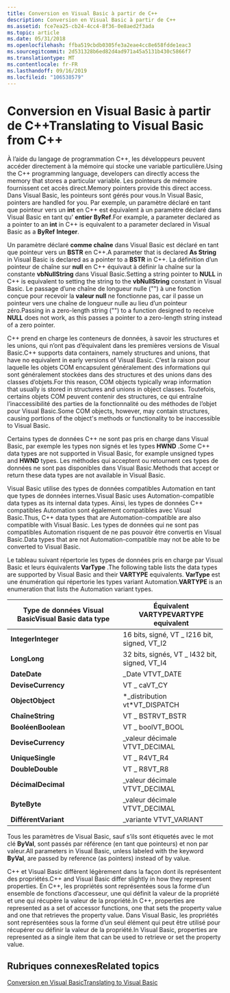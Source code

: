 ```yaml
---
title: Conversion en Visual Basic à partir de C++
description: Conversion en Visual Basic à partir de C++
ms.assetid: fce7ea25-cb24-4cc4-8f36-0e8aed2f3ada
ms.topic: article
ms.date: 05/31/2018
ms.openlocfilehash: ffba519cbdb0305fe3a2eae4cc8e658fdde1eac3
ms.sourcegitcommit: 2d531328b6ed82d4ad971a45a5131b430c5866f7
ms.translationtype: MT
ms.contentlocale: fr-FR
ms.lasthandoff: 09/16/2019
ms.locfileid: "106538579"
---
```

# <a name="translating-to-visual-basic-from-c"></a><span data-ttu-id="1d6cd-103">Conversion en Visual Basic à partir de C++</span><span class="sxs-lookup"><span data-stu-id="1d6cd-103">Translating to Visual Basic from C++</span></span>

<span data-ttu-id="1d6cd-104">À l’aide du langage de programmation C++, les développeurs peuvent accéder directement à la mémoire qui stocke une variable particulière.</span><span class="sxs-lookup"><span data-stu-id="1d6cd-104">Using the C++ programming language, developers can directly access the memory that stores a particular variable.</span></span> <span data-ttu-id="1d6cd-105">Les pointeurs de mémoire fournissent cet accès direct.</span><span class="sxs-lookup"><span data-stu-id="1d6cd-105">Memory pointers provide this direct access.</span></span> <span data-ttu-id="1d6cd-106">Dans Visual Basic, les pointeurs sont gérés pour vous.</span><span class="sxs-lookup"><span data-stu-id="1d6cd-106">In Visual Basic, pointers are handled for you.</span></span> <span data-ttu-id="1d6cd-107">Par exemple, un paramètre déclaré en tant que pointeur vers un **int** en C++ est équivalent à un paramètre déclaré dans Visual Basic en tant qu' **entier** **ByRef**.</span><span class="sxs-lookup"><span data-stu-id="1d6cd-107">For example, a parameter declared as a pointer to an **int** in C++ is equivalent to a parameter declared in Visual Basic as a **ByRef** **Integer**.</span></span>

<span data-ttu-id="1d6cd-108">Un paramètre déclaré **comme chaîne** dans Visual Basic est déclaré en tant que pointeur vers un **BSTR** en C++.</span><span class="sxs-lookup"><span data-stu-id="1d6cd-108">A parameter that is declared **As String** in Visual Basic is declared as a pointer to a **BSTR** in C++.</span></span> <span data-ttu-id="1d6cd-109">La définition d’un pointeur de chaîne sur **null** en C++ équivaut à définir la chaîne sur la constante **vbNullString** dans Visual Basic.</span><span class="sxs-lookup"><span data-stu-id="1d6cd-109">Setting a string pointer to **NULL** in C++ is equivalent to setting the string to the **vbNullString** constant in Visual Basic.</span></span> <span data-ttu-id="1d6cd-110">Le passage d’une chaîne de longueur nulle ("") à une fonction conçue pour recevoir la **valeur null** ne fonctionne pas, car il passe un pointeur vers une chaîne de longueur nulle au lieu d’un pointeur zéro.</span><span class="sxs-lookup"><span data-stu-id="1d6cd-110">Passing in a zero-length string ("") to a function designed to receive **NULL** does not work, as this passes a pointer to a zero-length string instead of a zero pointer.</span></span>

<span data-ttu-id="1d6cd-111">C++ prend en charge les conteneurs de données, à savoir les structures et les unions, qui n’ont pas d’équivalent dans les premières versions de Visual Basic.</span><span class="sxs-lookup"><span data-stu-id="1d6cd-111">C++ supports data containers, namely structures and unions, that have no equivalent in early versions of Visual Basic.</span></span> <span data-ttu-id="1d6cd-112">C’est la raison pour laquelle les objets COM encapsulent généralement des informations qui sont généralement stockées dans des structures et des unions dans des classes d’objets.</span><span class="sxs-lookup"><span data-stu-id="1d6cd-112">For this reason, COM objects typically wrap information that usually is stored in structures and unions in object classes.</span></span> <span data-ttu-id="1d6cd-113">Toutefois, certains objets COM peuvent contenir des structures, ce qui entraîne l’inaccessibilité des parties de la fonctionnalité ou des méthodes de l’objet pour Visual Basic.</span><span class="sxs-lookup"><span data-stu-id="1d6cd-113">Some COM objects, however, may contain structures, causing portions of the object's methods or functionality to be inaccessible to Visual Basic.</span></span>

<span data-ttu-id="1d6cd-114">Certains types de données C++ ne sont pas pris en charge dans Visual Basic, par exemple les types non signés et les types **HWND** .</span><span class="sxs-lookup"><span data-stu-id="1d6cd-114">Some C++ data types are not supported in Visual Basic, for example unsigned types and **HWND** types.</span></span> <span data-ttu-id="1d6cd-115">Les méthodes qui acceptent ou retournent ces types de données ne sont pas disponibles dans Visual Basic.</span><span class="sxs-lookup"><span data-stu-id="1d6cd-115">Methods that accept or return these data types are not available in Visual Basic.</span></span>

<span data-ttu-id="1d6cd-116">Visual Basic utilise des types de données compatibles Automation en tant que types de données internes.</span><span class="sxs-lookup"><span data-stu-id="1d6cd-116">Visual Basic uses Automation-compatible data types as its internal data types.</span></span> <span data-ttu-id="1d6cd-117">Ainsi, les types de données C++ compatibles Automation sont également compatibles avec Visual Basic.</span><span class="sxs-lookup"><span data-stu-id="1d6cd-117">Thus, C++ data types that are Automation-compatible are also compatible with Visual Basic.</span></span> <span data-ttu-id="1d6cd-118">Les types de données qui ne sont pas compatibles Automation risquent de ne pas pouvoir être convertis en Visual Basic.</span><span class="sxs-lookup"><span data-stu-id="1d6cd-118">Data types that are not Automation-compatible may not be able to be converted to Visual Basic.</span></span>

<span data-ttu-id="1d6cd-119">Le tableau suivant répertorie les types de données pris en charge par Visual Basic et leurs équivalents **VarType** .</span><span class="sxs-lookup"><span data-stu-id="1d6cd-119">The following table lists the data types are supported by Visual Basic and their **VARTYPE** equivalents.</span></span> <span data-ttu-id="1d6cd-120">**VarType** est une énumération qui répertorie les types variant Automation.</span><span class="sxs-lookup"><span data-stu-id="1d6cd-120">**VARTYPE** is an enumeration that lists the Automation variant types.</span></span>



| <span data-ttu-id="1d6cd-121">Type de données Visual Basic</span><span class="sxs-lookup"><span data-stu-id="1d6cd-121">Visual Basic data type</span></span>  | <span data-ttu-id="1d6cd-122">Équivalent VARTYPE</span><span class="sxs-lookup"><span data-stu-id="1d6cd-122">VARTYPE equivalent</span></span>                |
|-------------------------|-----------------------------------|
| <span data-ttu-id="1d6cd-123">**Integer**</span><span class="sxs-lookup"><span data-stu-id="1d6cd-123">**Integer**</span></span><br/>  | <span data-ttu-id="1d6cd-124">16 bits, signé, VT \_ I2</span><span class="sxs-lookup"><span data-stu-id="1d6cd-124">16 bit, signed, VT\_I2</span></span><br/> |
| <span data-ttu-id="1d6cd-125">**Long**</span><span class="sxs-lookup"><span data-stu-id="1d6cd-125">**Long**</span></span><br/>     | <span data-ttu-id="1d6cd-126">32 bits, signés, VT \_ I4</span><span class="sxs-lookup"><span data-stu-id="1d6cd-126">32 bit, signed, VT\_I4</span></span><br/> |
| <span data-ttu-id="1d6cd-127">**Date**</span><span class="sxs-lookup"><span data-stu-id="1d6cd-127">**Date**</span></span><br/>     | <span data-ttu-id="1d6cd-128">\_Date VT</span><span class="sxs-lookup"><span data-stu-id="1d6cd-128">VT\_DATE</span></span><br/>               |
| <span data-ttu-id="1d6cd-129">**Devise**</span><span class="sxs-lookup"><span data-stu-id="1d6cd-129">**Currency**</span></span><br/> | <span data-ttu-id="1d6cd-130">VT \_ ca</span><span class="sxs-lookup"><span data-stu-id="1d6cd-130">VT\_CY</span></span><br/>                 |
| <span data-ttu-id="1d6cd-131">**Object**</span><span class="sxs-lookup"><span data-stu-id="1d6cd-131">**Object**</span></span><br/>   | <span data-ttu-id="1d6cd-132">\*\_distribution vt</span><span class="sxs-lookup"><span data-stu-id="1d6cd-132">\*VT\_DISPATCH</span></span><br/>         |
| <span data-ttu-id="1d6cd-133">**Chaîne**</span><span class="sxs-lookup"><span data-stu-id="1d6cd-133">**String**</span></span><br/>   | <span data-ttu-id="1d6cd-134">VT \_ BSTR</span><span class="sxs-lookup"><span data-stu-id="1d6cd-134">VT\_BSTR</span></span><br/>               |
| <span data-ttu-id="1d6cd-135">**Booléen**</span><span class="sxs-lookup"><span data-stu-id="1d6cd-135">**Boolean**</span></span><br/>  | <span data-ttu-id="1d6cd-136">VT \_ bool</span><span class="sxs-lookup"><span data-stu-id="1d6cd-136">VT\_BOOL</span></span><br/>               |
| <span data-ttu-id="1d6cd-137">**Devise**</span><span class="sxs-lookup"><span data-stu-id="1d6cd-137">**Currency**</span></span><br/> | <span data-ttu-id="1d6cd-138">\_valeur décimale VT</span><span class="sxs-lookup"><span data-stu-id="1d6cd-138">VT\_DECIMAL</span></span><br/>            |
| <span data-ttu-id="1d6cd-139">**Unique**</span><span class="sxs-lookup"><span data-stu-id="1d6cd-139">**Single**</span></span><br/>   | <span data-ttu-id="1d6cd-140">VT \_ R4</span><span class="sxs-lookup"><span data-stu-id="1d6cd-140">VT\_R4</span></span><br/>                 |
| <span data-ttu-id="1d6cd-141">**Double**</span><span class="sxs-lookup"><span data-stu-id="1d6cd-141">**Double**</span></span><br/>   | <span data-ttu-id="1d6cd-142">VT \_ R8</span><span class="sxs-lookup"><span data-stu-id="1d6cd-142">VT\_R8</span></span><br/>                 |
| <span data-ttu-id="1d6cd-143">**Décimal**</span><span class="sxs-lookup"><span data-stu-id="1d6cd-143">**Decimal**</span></span><br/>  | <span data-ttu-id="1d6cd-144">\_valeur décimale VT</span><span class="sxs-lookup"><span data-stu-id="1d6cd-144">VT\_DECIMAL</span></span><br/>            |
| <span data-ttu-id="1d6cd-145">**Byte**</span><span class="sxs-lookup"><span data-stu-id="1d6cd-145">**Byte**</span></span><br/>     | <span data-ttu-id="1d6cd-146">\_valeur décimale VT</span><span class="sxs-lookup"><span data-stu-id="1d6cd-146">VT\_DECIMAL</span></span><br/>            |
| <span data-ttu-id="1d6cd-147">**Différent**</span><span class="sxs-lookup"><span data-stu-id="1d6cd-147">**Variant**</span></span><br/>  | <span data-ttu-id="1d6cd-148">\_variante VT</span><span class="sxs-lookup"><span data-stu-id="1d6cd-148">VT\_VARIANT</span></span><br/>            |



 

<span data-ttu-id="1d6cd-149">Tous les paramètres de Visual Basic, sauf s’ils sont étiquetés avec le mot clé **ByVal**, sont passés par référence (en tant que pointeurs) et non par valeur.</span><span class="sxs-lookup"><span data-stu-id="1d6cd-149">All parameters in Visual Basic, unless labeled with the keyword **ByVal**, are passed by reference (as pointers) instead of by value.</span></span>

<span data-ttu-id="1d6cd-150">C++ et Visual Basic diffèrent légèrement dans la façon dont ils représentent des propriétés.</span><span class="sxs-lookup"><span data-stu-id="1d6cd-150">C++ and Visual Basic differ slightly in how they represent properties.</span></span> <span data-ttu-id="1d6cd-151">En C++, les propriétés sont représentées sous la forme d’un ensemble de fonctions d’accesseur, une qui définit la valeur de la propriété et une qui récupère la valeur de la propriété.</span><span class="sxs-lookup"><span data-stu-id="1d6cd-151">In C++, properties are represented as a set of accessor functions, one that sets the property value and one that retrieves the property value.</span></span> <span data-ttu-id="1d6cd-152">Dans Visual Basic, les propriétés sont représentées sous la forme d’un seul élément qui peut être utilisé pour récupérer ou définir la valeur de la propriété.</span><span class="sxs-lookup"><span data-stu-id="1d6cd-152">In Visual Basic, properties are represented as a single item that can be used to retrieve or set the property value.</span></span>

## <a name="related-topics"></a><span data-ttu-id="1d6cd-153">Rubriques connexes</span><span class="sxs-lookup"><span data-stu-id="1d6cd-153">Related topics</span></span>

<dl> <dt>

[<span data-ttu-id="1d6cd-154">Conversion en Visual Basic</span><span class="sxs-lookup"><span data-stu-id="1d6cd-154">Translating to Visual Basic</span></span>](translating-to-visual-basic.md)
</dt> </dl>

 

 





